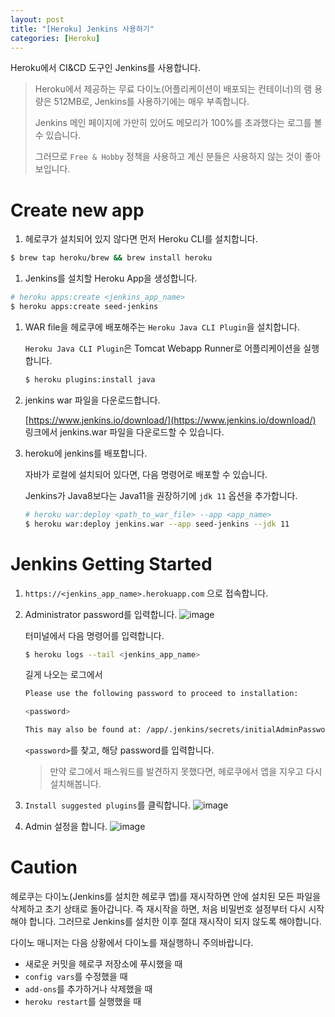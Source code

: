 ```yaml
---
layout: post
title: "[Heroku] Jenkins 사용하기"
categories: [Heroku]
---
```


Heroku에서 CI&CD 도구인 Jenkins를 사용합니다.

> Heroku에서 제공하는 무료 다이노(어플리케이션이 배포되는 컨테이너)의 램 용량은 512MB로, Jenkins를 사용하기에는 매우 부족합니다. 
> 
> Jenkins 메인 페이지에 가만히 있어도 메모리가 100%를 초과했다는 로그를 볼 수 있습니다.
> 
> 그러므로 `Free & Hobby` 정책을 사용하고 계신 분들은 사용하지 않는 것이 좋아보입니다.
>

# Create new app

1. 헤로쿠가 설치되어 있지 않다면 먼저 Heroku CLI를 설치합니다.

```bash
$ brew tap heroku/brew && brew install heroku
```

1. Jenkins를 설치할 Heroku App을 생성합니다.

```bash
# heroku apps:create <jenkins_app_name>
$ heroku apps:create seed-jenkins
```

1. WAR file을 헤로쿠에 배포해주는 `Heroku Java CLI Plugin`을 설치합니다.

   `Heroku Java CLI Plugin`은 Tomcat Webapp Runner로 어플리케이션을 실행합니다.

   ```bash
   $ heroku plugins:install java
   ```

2. jenkins war 파일을 다운로드합니다.

   [https://www.jenkins.io/download/](https://www.jenkins.io/download/) 링크에서 jenkins.war 파일을 다운로드할 수 있습니다.

3. heroku에 jenkins를 배포합니다.

   자바가 로컬에 설치되어 있다면, 다음 명령어로 배포할 수 있습니다.

   Jenkins가 Java8보다는 Java11을 권장하기에 `jdk 11` 옵션을 추가합니다.

   ```bash
   # heroku war:deploy <path_to_war_file> --app <app_name>
   $ heroku war:deploy jenkins.war --app seed-jenkins --jdk 11
   ```

# Jenkins Getting Started
1. `https://<jenkins_app_name>.herokuapp.com` 으로 접속합니다.
2. Administrator password를 입력합니다.
   ![image](https://user-images.githubusercontent.com/56301069/145724991-4b2c0e3a-0660-4a75-9be5-7c556a48e7bc.png)

   터미널에서 다음 명령어를 입력합니다.

   ```bash
   $ heroku logs --tail <jenkins_app_name>
   ```

   길게 나오는 로그에서
   
   ```bash
   Please use the following password to proceed to installation:
   
   <password>
   
   This may also be found at: /app/.jenkins/secrets/initialAdminPassword
   ```
   
   `<password>`를 찾고, 해당 password를 입력합니다.
   
   > 만약 로그에서 패스워드를 발견하지 못했다면, 헤로쿠에서 앱을 지우고 다시 설치해봅니다.
   >

3. `Install suggested plugins`를 클릭합니다.
   ![image](https://user-images.githubusercontent.com/56301069/145724996-4b16d5db-018d-4915-825b-5895bb26fc03.png)


4. Admin 설정을 합니다.
   ![image](https://user-images.githubusercontent.com/56301069/145724993-db0191a8-6263-41e8-8058-74d5b8bd8532.png)

# Caution
헤로쿠는 다이노(Jenkins를 설치한 헤로쿠 앱)를 재시작하면 안에 설치된 모든 파일을 삭제하고 초기 상태로 돌아갑니다. 즉 재시작을 하면, 처음 비밀번호 설정부터 다시 시작해야 합니다. 그러므로 Jenkins를 설치한 이후 절대 재시작이 되지 않도록 해야합니다.

다이노 매니저는 다음 상황에서 다이노를 재실행하니 주의바랍니다.

- 새로운 커밋을 헤로쿠 저장소에 푸시했을 때
- `config vars`를 수정했을 때
- `add-ons`를 추가하거나 삭제했을 때
- `heroku restart`를 실행했을 때
